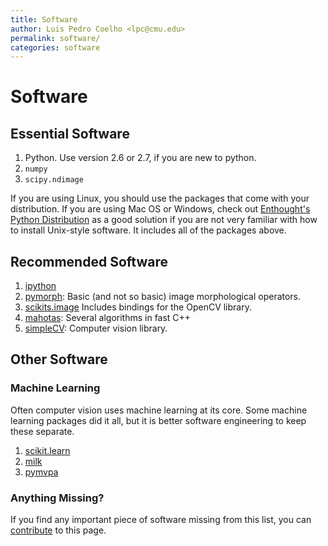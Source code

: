 ```yaml
---
title: Software
author: Luis Pedro Coelho <lpc@cmu.edu>
permalink: software/
categories: software
---
```


# Software

## Essential Software

1. Python. Use version 2.6 or 2.7, if you are new to python.
2. `numpy`
3. `scipy.ndimage`

If you are using Linux, you should use the packages that come with your
distribution. If you are using Mac OS or Windows, check out [Enthought\'s
Python Distribution](http://www.enthought.com/products/epd.php) as a good
solution if you are not very familiar with how to install Unix-style software.
It includes all of the packages above.

## Recommended Software

1. [ipython](http://ipython.scipy.org/moin/)
2. [pymorph](http://luispedro.org/software/pymorph): Basic (and not so basic)
   image morphological operators.
3. [scikits.image](http://scikits.appspot.com/image) Includes bindings for
   the OpenCV library.
4. [mahotas](http://luispedro.org/software/mahotas): Several algorithms in
   fast C++
5. [simpleCV](http://www.simplecv.org/): Computer vision library.

## Other Software

### Machine Learning

Often computer vision uses machine learning at its core. Some machine learning
packages did it all, but it is better software engineering to keep these
separate.

1. [scikit.learn](http://scikit-learn.sourceforge.net/)
2. [milk](http://luispedro.org/software/milk)
3. [pymvpa](http://www.pymvpa.org)


### Anything Missing?

If you find any important piece of software missing from this list, you can
[contribute](/contribute/) to this page.


